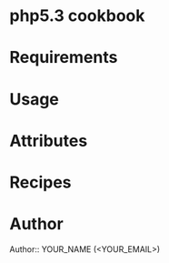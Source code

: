 # php5.3 cookbook

# Requirements

# Usage

# Attributes

# Recipes

# Author

Author:: YOUR_NAME (<YOUR_EMAIL>)
